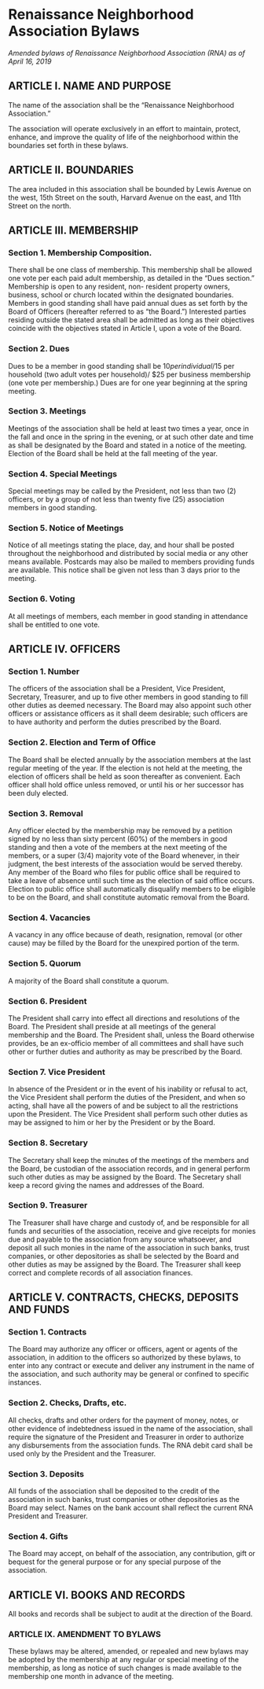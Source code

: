 # Renaissance Neighborhood Association Bylaws

*Amended bylaws of Renaissance Neighborhood Association (RNA) as of April 16, 2019*

## ARTICLE I. NAME AND PURPOSE

The name of the association shall be the “Renaissance Neighborhood Association.”

The association will operate exclusively in an effort to maintain, protect, enhance, and improve the quality of life of the neighborhood within the boundaries set forth in these bylaws.

## ARTICLE II. BOUNDARIES

The area included in this association shall be bounded by Lewis Avenue on the west, 15th Street on the south, Harvard Avenue on the east, and 11th Street on the north.

## ARTICLE III. MEMBERSHIP

### Section 1. Membership Composition.

There shall be one class of membership. This membership shall be allowed one vote per each paid adult membership, as detailed in the “Dues section.” Membership is open to any resident, non- resident property owners, business, school or church located within the designated boundaries. Members in good standing shall have paid annual dues as set forth by the Board of Officers (hereafter referred to as “the Board.”) Interested parties residing outside the stated area shall be admitted as long as their objectives coincide with the objectives stated in Article I, upon a vote of the Board.

### Section 2. Dues
Dues to be a member in good standing shall be $10 per individual/$15 per household (two adult votes per household)/ $25 per business membership (one vote per membership.) Dues are for one year beginning at the spring meeting.

### Section 3. Meetings

Meetings of the association shall be held at least two times a year, once in the fall and once in the spring in the evening, or at such other date and time as shall be designated by the Board and stated in a notice of the meeting. Election of the Board shall be held at the fall meeting of the year.

### Section 4. Special Meetings

Special meetings may be called by the President, not less than two (2) officers, or by a group of not less than twenty five (25) association members in good standing.

### Section 5. Notice of Meetings
Notice of all meetings stating the place, day, and hour shall be posted throughout the neighborhood and distributed by social media or any other means available. Postcards
may also be mailed to members providing funds are available. This notice shall be given not less than 3 days prior to the meeting.

### Section 6. Voting

At all meetings of members, each member in good standing in attendance shall be entitled to one vote.

## ARTICLE IV. OFFICERS

### Section 1. Number

The officers of the association shall be a President, Vice President, Secretary, Treasurer, and up to five other members in good standing to fill other duties as deemed necessary. The Board may also appoint such other officers or assistance officers as it shall deem desirable; such officers are to have authority and perform the duties prescribed by the Board.

### Section 2. Election and Term of Office

The Board shall be elected annually by the association members at the last regular meeting of the year. If the election is not held at the meeting, the election of officers shall be held as soon thereafter as convenient. Each officer shall hold office unless removed, or until his or her successor has been duly elected.

### Section 3. Removal

Any officer elected by the membership may be removed by a petition signed by no less than sixty percent (60%) of the members in good standing and then a vote of the members at the next meeting of the members, or a super (3/4) majority vote of the Board whenever, in their judgment, the best interests of the association would be served thereby. Any member of the Board who files for public office shall be required to take a leave of absence until such time as the election of said office occurs. Election to public office shall automatically disqualify members to be eligible to be on the Board, and shall constitute automatic removal from the Board.

### Section 4. Vacancies

A vacancy in any office because of death, resignation, removal (or other cause) may be filled by the Board for the unexpired portion of the term.

### Section 5. Quorum

A majority of the Board shall constitute a quorum.

### Section 6. President

The President shall carry into effect all directions and resolutions of the Board. The President shall preside at all meetings of the general membership and the Board. The President shall, unless the Board otherwise provides, be an ex-officio member of all committees and shall have such other or further duties and authority as may be prescribed by the Board.

### Section 7. Vice President

In absence of the President or in the event of his inability or refusal to act, the Vice President shall perform the duties of the President, and when so acting, shall have all the powers of and be subject to all the restrictions upon the President. The Vice President shall perform such other duties as may be assigned to him or her by the President or by the Board.

### Section 8. Secretary

The Secretary shall keep the minutes of the meetings of the members and the Board, be custodian of the association records, and in general perform such other duties as may be assigned by the Board. The Secretary shall keep a record giving the names and addresses of the Board.

### Section 9. Treasurer

The Treasurer shall have charge and custody of, and be responsible for all funds and securities of the association, receive and give receipts for monies due and payable to the association from any source whatsoever, and deposit all such monies in the name of the association in such banks, trust companies, or other depositories as shall be selected by the Board and other duties as may be assigned by the Board. The Treasurer shall keep correct and complete records of all association finances.

## ARTICLE V. CONTRACTS, CHECKS, DEPOSITS AND FUNDS

### Section 1. Contracts

The Board may authorize any officer or officers, agent or agents of the association, in addition to the officers so authorized by these bylaws, to enter into any contract or execute and deliver any instrument in the name of the association, and such authority may be general or confined to specific instances.

### Section 2. Checks, Drafts, etc.

All checks, drafts and other orders for the payment of money, notes, or other evidence of indebtedness issued in the name of the association, shall require the signature of the President and Treasurer in order to authorize any disbursements from the association funds. The RNA debit card shall be used only by the President and the Treasurer.

### Section 3. Deposits

All funds of the association shall be deposited to the credit of the association in such banks, trust companies or other depositories as the Board may select. Names on the bank account shall reflect the current RNA President and Treasurer.

### Section 4. Gifts

The Board may accept, on behalf of the association, any contribution, gift or bequest for the general purpose or for any special purpose of the association.

## ARTICLE VI. BOOKS AND RECORDS

All books and records shall be subject to audit at the direction of the Board.

### ARTICLE IX. AMENDMENT TO BYLAWS

These bylaws may be altered, amended, or repealed and new bylaws may be adopted by the membership at any regular or special meeting of the membership, as long as notice of such changes is made available to the membership one month in advance of the meeting.
